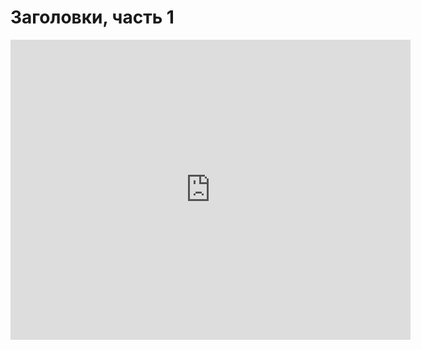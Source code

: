 # Заголовки, часть 1
<iframe width="640" height="480" src="https://www.youtube.com/embed/KF8VSy1qH7o?list=PLU-TUGRFxOHhtOe_VW9yjW4dqCOG53UJX" frameborder="0" allowfullscreen></iframe>
